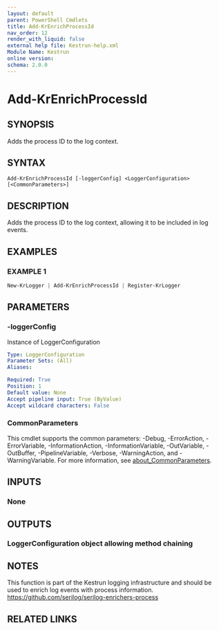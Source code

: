 ```yaml
---
layout: default
parent: PowerShell Cmdlets
title: Add-KrEnrichProcessId
nav_order: 12
render_with_liquid: false
external help file: Kestrun-help.xml
Module Name: Kestrun
online version:
schema: 2.0.0
---
```


# Add-KrEnrichProcessId

## SYNOPSIS
Adds the process ID to the log context.

## SYNTAX

```
Add-KrEnrichProcessId [-loggerConfig] <LoggerConfiguration> [<CommonParameters>]
```

## DESCRIPTION
Adds the process ID to the log context, allowing it to be included in log events.

## EXAMPLES

### EXAMPLE 1
```powershell
New-KrLogger | Add-KrEnrichProcessId | Register-KrLogger
```

## PARAMETERS

### -loggerConfig
Instance of LoggerConfiguration

```yaml
Type: LoggerConfiguration
Parameter Sets: (All)
Aliases:

Required: True
Position: 1
Default value: None
Accept pipeline input: True (ByValue)
Accept wildcard characters: False
```

### CommonParameters
This cmdlet supports the common parameters: -Debug, -ErrorAction, -ErrorVariable, -InformationAction, -InformationVariable, -OutVariable, -OutBuffer, -PipelineVariable, -Verbose, -WarningAction, and -WarningVariable. For more information, see [about_CommonParameters](http://go.microsoft.com/fwlink/?LinkID=113216).

## INPUTS

### None
## OUTPUTS

### LoggerConfiguration object allowing method chaining
## NOTES
This function is part of the Kestrun logging infrastructure and should be used to enrich log events with process information.
https://github.com/serilog/serilog-enrichers-process

## RELATED LINKS

